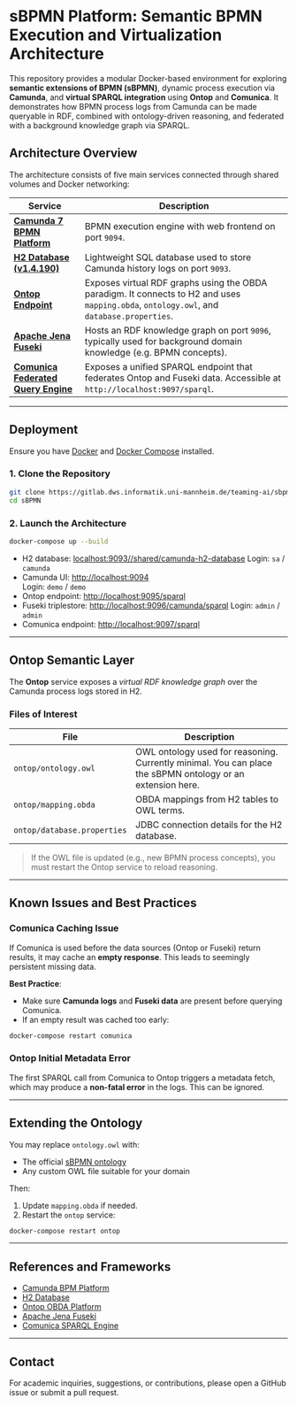 # sBPMN Platform: Semantic BPMN Execution and Virtualization Architecture

This repository provides a modular Docker-based environment for exploring **semantic extensions of BPMN (sBPMN)**, dynamic process execution via **Camunda**, and **virtual SPARQL integration** using **Ontop** and **Comunica**. It demonstrates how BPMN process logs from Camunda can be made queryable in RDF, combined with ontology-driven reasoning, and federated with a background knowledge graph via SPARQL.

## Architecture Overview

The architecture consists of five main services connected through shared volumes and Docker networking:

| Service   | Description |
|-----------|-------------|
| **[Camunda 7 BPMN Platform](https://camunda.com/platform/legacy/bpm/)** | BPMN execution engine with web frontend on port `9094`. |
| **[H2 Database (v1.4.190)](https://www.h2database.com/html/main.html)** | Lightweight SQL database used to store Camunda history logs on port `9093`. |
| **[Ontop Endpoint](https://ontop-vkg.org/)** | Exposes virtual RDF graphs using the OBDA paradigm. It connects to H2 and uses `mapping.obda`, `ontology.owl`, and `database.properties`. |
| **[Apache Jena Fuseki](https://jena.apache.org/documentation/fuseki2/)** | Hosts an RDF knowledge graph on port `9096`, typically used for background domain knowledge (e.g. BPMN concepts). |
| **[Comunica Federated Query Engine](https://comunica.dev/)** | Exposes a unified SPARQL endpoint that federates Ontop and Fuseki data. Accessible at `http://localhost:9097/sparql`. |

---

## Deployment

Ensure you have [Docker](https://www.docker.com/) and [Docker Compose](https://docs.docker.com/compose/) installed.

### 1. Clone the Repository

```bash
git clone https://gitlab.dws.informatik.uni-mannheim.de/teaming-ai/sbpmn.git
cd sBPMN
```

### 2. Launch the Architecture

```bash
docker-compose up --build
```

- H2 database: [localhost:9093//shared/camunda-h2-database](localhost:9093//shared/camunda-h2-database)
  Login: `sa` / `camunda`
- Camunda UI: [http://localhost:9094](http://localhost:9094)  
  Login: `demo` / `demo`
- Ontop endpoint: [http://localhost:9095/sparql](http://localhost:9095/sparql)
- Fuseki triplestore: [http://localhost:9096/camunda/sparql](http://localhost:9096)
  Login: `admin` / `admin`
- Comunica endpoint: [http://localhost:9097/sparql](http://localhost:9097/sparql)

---

## Ontop Semantic Layer

The **Ontop** service exposes a *virtual RDF knowledge graph* over the Camunda process logs stored in H2.

### Files of Interest

| File | Description |
|------|-------------|
| `ontop/ontology.owl` | OWL ontology used for reasoning. Currently minimal. You can place the sBPMN ontology or an extension here. |
| `ontop/mapping.obda` | OBDA mappings from H2 tables to OWL terms. |
| `ontop/database.properties` | JDBC connection details for the H2 database. |

> If the OWL file is updated (e.g., new BPMN process concepts), you must restart the Ontop service to reload reasoning.

---

## Known Issues and Best Practices

### Comunica Caching Issue

If Comunica is used before the data sources (Ontop or Fuseki) return results, it may cache an **empty response**. This leads to seemingly persistent missing data.

**Best Practice**:
- Make sure **Camunda logs** and **Fuseki data** are present before querying Comunica.
- If an empty result was cached too early:

```bash
docker-compose restart comunica
```

### Ontop Initial Metadata Error

The first SPARQL call from Comunica to Ontop triggers a metadata fetch, which may produce a **non-fatal error** in the logs. This can be ignored.

---

## Extending the Ontology

You may replace `ontology.owl` with:

- The official [sBPMN ontology](https://sBPMN.github.io/2.0/index.html)
- Any custom OWL file suitable for your domain

Then:
1. Update `mapping.obda` if needed.
2. Restart the `ontop` service:

```bash
docker-compose restart ontop
```

---

## References and Frameworks

- [Camunda BPM Platform](https://camunda.com/de/platform-7/)
- [H2 Database](https://www.h2database.com/)
- [Ontop OBDA Platform](https://ontop-vkg.org/)
- [Apache Jena Fuseki](https://jena.apache.org/documentation/fuseki2/)
- [Comunica SPARQL Engine](https://comunica.dev/)

---


## Contact

For academic inquiries, suggestions, or contributions, please open a GitHub issue or submit a pull request.

